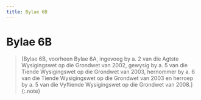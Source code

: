 ```yaml
---
title: Bylae 6B
---
```


# Bylae 6B

> [Bylae 6B, voorheen Bylae 6A, ingevoeg by a. 2 van die Agtste Wysigingswet op die Grondwet van 2002, gewysig by a. 5 van die Tiende Wysigingswet op die Grondwet van 2003, hernommer by a.	6 van die Tiende Wysigingswet op die Grondwet van 2003 en herroep by a. 5 van die Vyftiende Wysigingswet op die Grondwet van 2008.]
{:.note}
